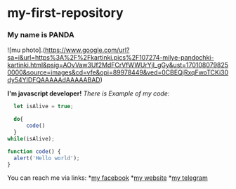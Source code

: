 # my-first-repository

### My name is PANDA

![mu photo].(https://www.google.com/url?sa=i&url=https%3A%2F%2Fkartinki.pics%2F107274-milye-pandochki-kartinki.html&psig=AOvVaw3Uf2MdFCrVfWWUrYjI_gGy&ust=1701080798250000&source=images&cd=vfe&opi=89978449&ved=0CBEQjRxqFwoTCKi30dy54YIDFQAAAAAdAAAAABAD)


**I'm javascript developer!**
*There is Example of my code:*
```javascript
  let isAlive = true;

  do{
      code()
  }
while(isAlive);

function code() {
  alert('Hello world');
}
```

You can reach me via links:
*[my facebook](https://github.com/)
*[my website](https://github.com/)
*[my telegram](https://github.com/)
